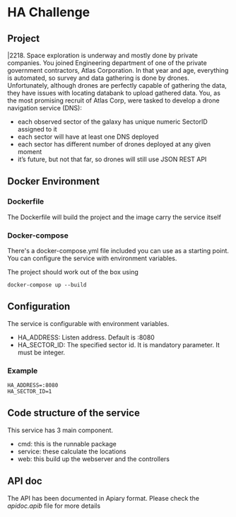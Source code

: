 # HA Challenge

## Project
 
|2218. Space exploration is underway and mostly done by private companies. You joined
Engineering department of one of the private government contractors, Atlas Corporation.
In that year and age, everything is automated, so survey and data gathering is done by drones.
Unfortunately, although drones are perfectly capable of gathering the data, they have issues
with locating databank to upload gathered data. You, as the most promising recruit of Atlas
Corp, were tasked to develop a drone navigation service (DNS):
- each observed sector of the galaxy has unique numeric SectorID assigned to it
- each sector will have at least one DNS deployed
- each sector has different number of drones deployed at any given moment
- it’s future, but not that far, so drones will still use JSON REST API

## Docker Environment

### Dockerfile

The Dockerfile will build the project and the image carry the service itself

### Docker-compose

There's a docker-compose.yml file included you can use as a starting point.
You can configure the service with environment variables.

The project should work out of the box using
```
docker-compose up --build
```

## Configuration

The service is configurable with environment variables.

- HA_ADDRESS: Listen address. Default is :8080
- HA_SECTOR_ID: The specified sector id. It is mandatory parameter. It must be integer.

### Example
```
HA_ADDRESS=:8080
HA_SECTOR_ID=1
```

## Code structure of the service

This service has 3 main component.
- cmd: this is the runnable package
- service: these calculate the locations
- web: this build up the webserver and the controllers

## API doc

The API has been documented in Apiary format. Please check the *apidoc.apib* file for more details